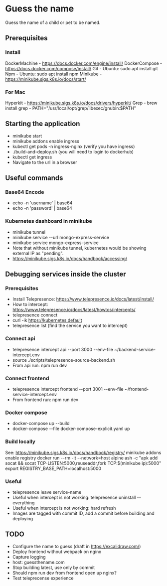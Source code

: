 # Guess the name
Guess the name of a child or pet to be named.

## Prerequisites

### Install
DockerMachine - https://docs.docker.com/engine/install/
DockerCompose - https://docs.docker.com/compose/install/
Git - Ubuntu: sudo apt install git
Npm - Ubuntu: sudo apt install npm
Minikube - https://minikube.sigs.k8s.io/docs/start/

### For Mac
Hyperkit - https://minikube.sigs.k8s.io/docs/drivers/hyperkit/
Grep - brew install grep - PATH="/usr/local/opt/grep/libexec/gnubin:$PATH"

## Starting the application
- minikube start    
- minikube addons enable ingress
- kubectl get pods -n ingress-nginx (verify you have ingress)
- ./build-and-deploy.sh (you will need to login to dockerhub)
- kubectl get ingress
- Navigate to the url in a browser

## Useful commands

### Base64 Encode
- echo -n 'username' | base64
- echo -n 'password' | base64

### Kubernetes dashboard in minikube
- minikube tunnel
- minikube service --url mongo-express-service
- minikube service mongo-express-service
- Note that without minikube tunnel, kubernetes would be showing external IP as "pending".
- https://minikube.sigs.k8s.io/docs/handbook/accessing/

## Debugging services inside the cluster

### Prerequisites
- Install Telepresence: https://www.telepresence.io/docs/latest/install/
- How to intercept: https://www.telepresence.io/docs/latest/howtos/intercepts/
- telepresence connect
- curl -ik https://kubernetes.default
- telepresence list (find the service you want to intercept)

### Connect api
- telepresence intercept api --port 3000 --env-file ~/backend-service-intercept.env
- source ./scripts/telepresence-source-backend.sh
- From api run: npm run dev

### Connect frontend
- telepresence intercept frontend --port 3001 --env-file ~/frontend-service-intercept.env
- From frontend run: npm run dev

### Docker compose
- docker-compose up --build
- docker-compose --file docker-compose-explicit.yaml up

### Build locally
See: https://minikube.sigs.k8s.io/docs/handbook/registry/
minikube addons enable registry
docker run --rm -it --network=host alpine ash -c "apk add socat && socat TCP-LISTEN:5000,reuseaddr,fork TCP:$(minikube ip):5000"
export REGISTRY_BASE_PATH=localhost:5000

### Useful
- telepresence leave service-name
- Useful when intercept is not working: telepresence uninstall --everything
- Useful when intercept is not working: hard refresh
- Images are tagged with commit ID, add a commit before building and deploying

## TODO
- Configure the name to guess (draft in https://excalidraw.com/)
- Deploy frontend without webpack on nginx
- Capture logging
- host: guessthename.com
- Stop building latest, use only by commit
- Should npm run dev from frontend open up nginx?
- Test teleprecense experience